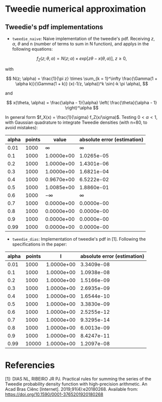 # Tweedie numerical approximation

## Tweedie's pdf implementations
- `tweedie_naive`: Naive implementation of the tweedie's pdf. Receiving $z$, $\alpha$, $\theta$ and n (number of terms to sum in N function), and applys in the following equations:

$$
  f_Z(z; \theta, \alpha) = N(z; \alpha) \times exp[z \theta - x(\theta, \alpha)],\ z \geq 0,
$$

with

$$
  N(z; \alpha) = \frac{1}{\pi z} \times \sum_{k = 1}^\infty \frac{\Gamma(1 + \alpha k)}{\Gamma(1 + k)} (x(-1/z, \alpha))^k \sin(-k \pi \alpha),
$$

and

$$
  x(\theta, \alpha) = \frac{\alpha - 1}{\alpha} \left( \frac{\theta}{\alpha - 1} \right)^\alpha
$$

In general form $f_X(x) = \frac{1}{\sigma} f_Z(x/\sigma)$. Testing $0 < \alpha < 1$, with Gaussian quadrature to integrate Tweedie densities (with n=80, to avoid mistakes):

|alpha | points | value                   | absolute error (estimation)           |
|---------|-----------|-----------------|-----------------|
|0.01   | 1000     |$\infty$| $\infty$|
|0.1     | 1000     |1.0000e+00| 1.0265e-05|
|0.2     | 1000     |1.0000e+00| 1.4301e-06|
|0.3     | 1000     |1.0000e+00| 1.6821e-04|
|0.4     | 1000     |0.9670e+00| 6.5222e-02|
|0.5     | 1000     |1.0085e+00| 1.8860e-01|
|0.6     | 1000     |$-\infty$| $\infty$|
|0.7     | 1000     |0.0000e+00| 0.0000e-00|
|0.8     | 1000     |0.0000e+00| 0.0000e-00|
|0.9     | 1000     |0.0000e+00| 0.0000e-00|
|0.99   | 1000     |0.0000e+00| 0.0000e-00|


- `tweedie_dias`: Implementation of tweedie's pdf in [1]. Following the specifications in the paper:

|alpha | points | I                   | absolute error (estimation)            |
|---------|-----------|-----------------|-----------------|
|0.01   | 1000     |1.0000e+00| 3.3409e-08|
|0.1     | 1000     |1.0000e+00| 1.0938e-08|
|0.2     | 1000     |1.0000e+00| 1.5166e-09|
|0.3     | 1000     |1.0000e+00| 2.6935e-09|
|0.4     | 1000     |1.0000e+00| 1.6544e-10|
|0.5     | 1000     |1.0000e+00| 3.3830e-09|
|0.6     | 1000     |1.0000e+00| 2.5255e-12|
|0.7     | 1000     |1.0000e+00| 9.3295e-14|
|0.8     | 1000     |1.0000e+00| 6.0013e-09|
|0.9     | 1000     |1.0000e+00| 8.4247e-11|
|0.99   | 10000     |1.0000e+00| 1.2097e-08|

  # Referencies
  [1]: DIAS NL, RIBEIRO JR PJ. Practical rules for summing the series of the Tweedie probability density function with high-precision arithmetic. An Acad Bras Ciênc [Internet]. 2019;91(4):e20180268. Available from: https://doi.org/10.1590/0001-3765201920180268
